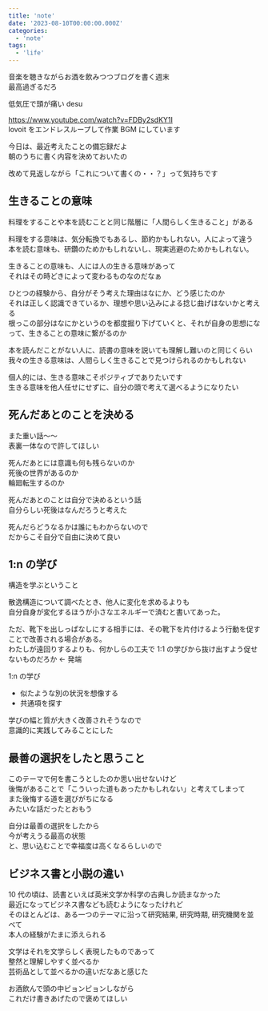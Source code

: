 ```yaml
---
title: 'note'
date: '2023-08-10T00:00:00.000Z'
categories:
  - 'note'
tags:
  - 'life'
---
```


音楽を聴きながらお酒を飲みつつブログを書く週末  
最高過ぎるだろ  
  
低気圧で頭が痛い desu  
  
https://www.youtube.com/watch?v=FDBy2sdKY1I  
lovoit をエンドレスループして作業 BGM にしています  
  
今日は、最近考えたことの備忘録だよ  
朝のうちに書く内容を決めておいたの  
  
改めて見返しながら「これについて書くの・・？」って気持ちです  
  
## 生きることの意味
  
料理をすることや本を読むことと同じ階層に「人間らしく生きること」がある  
  
料理をする意味は、気分転換でもあるし、節約かもしれない。人によって違う  
本を読む意味も、研鑽のためかもしれないし、現実逃避のためかもしれない。  
  
生きることの意味も、人には人の生きる意味があって  
それはその時どきによって変わるものなのだなぁ  
  
ひとつの経験から、自分がそう考えた理由はなにか、どう感じたのか  
それは正しく認識できているか、理想や思い込みによる捻じ曲げはないかと考える  
根っこの部分はなにかというのを都度掘り下げていくと、それが自身の思想になって、生きることの意味に繋がるのか  
  
本を読んだことがない人に、読書の意味を説いても理解し難いのと同じくらい  
我々の生きる意味は、人間らしく生きることで見つけられるのかもしれない  
  
個人的には、生きる意味こそポジティブでありたいです  
生きる意味を他人任せにせずに、自分の頭で考えて選べるようになりたい  
  
## 死んだあとのことを決める
  
また重い話〜〜  
表裏一体なので許してほしい  
  
死んだあとには意識も何も残らないのか  
死後の世界があるのか  
輪廻転生するのか  
  
死んだあとのことは自分で決めるという話  
自分らしい死後はなんだろうと考えた  
  
死んだらどうなるかは誰にもわからないので  
だからこそ自分で自由に決めて良い  
  
## 1:n の学び
  
構造を学ぶということ  
  
散逸構造について調べたとき、他人に変化を求めるよりも  
自分自身が変化するほうが小さなエネルギーで済むと書いてあった。  
  
ただ、靴下を出しっぱなしにする相手には、その靴下を片付けるよう行動を促すことで改善される場合がある。  
わたしが遠回りするよりも、何かしらの工夫で 1:1 の学びから抜け出すよう促せないものだろか ← 発端  
  
1:n の学び  
  
- 似たような別の状況を想像する  
- 共通項を探す  
  
学びの幅と質が大きく改善されそうなので  
意識的に実践してみることにした  

## 最善の選択をしたと思うこと
  
このテーマで何を書こうとしたのか思い出せないけど  
後悔があることで「こういった道もあったかもしれない」と考えてしまって  
また後悔する道を選びがちになる  
みたいな話だったとおもう  
  
自分は最善の選択をしたから  
今が考えうる最高の状態  
と、思い込むことで幸福度は高くなるらしいので  
  
## ビジネス書と小説の違い
  
10 代の頃は、読書といえば英米文学か科学の古典しか読まなかった  
最近になってビジネス書なども読むようになったけれど  
そのほとんどは、ある一つのテーマに沿って研究結果, 研究時期, 研究機関を並べて  
本人の経験がたまに添えられる  
  
文学はそれを文学らしく表現したものであって  
整然と理解しやすく並べるか  
芸術品として並べるかの違いだなあと感じた  
  
お酒飲んで頭の中ピョンピョンしながら  
これだけ書きあげたので褒めてほしい  
